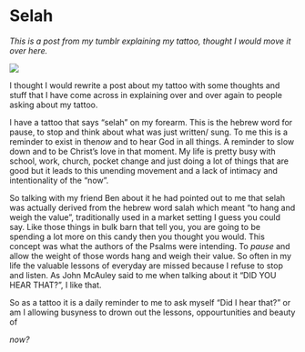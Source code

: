 # Selah

*This is a post from my tumblr explaining my tattoo, thought I would move it over here.*

![](20130508-IMG_8559-4d308f13-39bc-4739-937b-e26d7de9f6cc.jpg)

I thought I would rewrite a post about my tattoo with some thoughts and stuff that I have come across in explaining over and over again to people asking about my tattoo.

I have a tattoo that says “selah” on my forearm. This is the hebrew word for pause, to stop and think about what was just written/ sung. To me this is a reminder to exist in the*now* and to hear God in all things. A reminder to slow down and to be Christ’s love in that moment. My life is pretty busy with school, work, church, pocket change and just doing a lot of things that are good but it leads to this unending movement and a lack of intimacy and intentionality of the “now”.

So talking with my friend Ben about it he had pointed out to me that selah was actually derived from the hebrew word salah which meant “to hang and weigh the value”, traditionally used in a market setting I guess you could say. Like those things in bulk barn that tell you, you are going to be spending a lot more on this candy then you thought you would. This concept was what the authors of the Psalms were intending. To *pause* and allow the weight of those words hang and weigh their value. So often in my life the valuable lessons of everyday are missed because I refuse to stop and listen. As John McAuley said to me when talking about it “DID YOU HEAR THAT?”, I like that.

So as a tattoo it is a daily reminder to me to ask myself “Did I hear that?” or am I allowing busyness to drown out the lessons, oppourtunities and beauty of

*now?*
